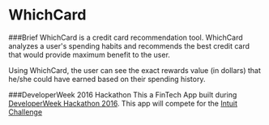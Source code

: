 # WhichCard

###Brief
WhichCard is a credit card recommendation tool. WhichCard analyzes a user's spending habits and recommends the best credit card that would provide maximum benefit to the user.

Using WhichCard, the user can see the exact rewards value (in dollars) that he/she could have earned based on their spending history.

###DeveloperWeek 2016 Hackathon
This a FinTech App built during [DeveloperWeek Hackathon 2016](http://www.developerweek.com/hackathon). This app will compete for the [Intuit Challenge](http://accelerate.im/challenges/46)
